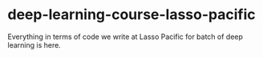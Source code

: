 # deep-learning-course-lasso-pacific
Everything in terms of code we write at Lasso Pacific for batch of deep learning is here.
